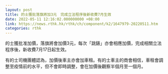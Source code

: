 ```yaml
---
layout: post
title: 的士獲批落旗將加3元　完成立法程序後新收費7月生效
date: 2022-05-11 12:16:02.000000000 +08:00
link: https://news.rthk.hk/rthk/ch/component/k2/1647979-20220511.htm
categories: rthk
---
```


的士獲批准加價，落旗將會加價3元，每次「跳錶」亦會相應加價，完成相關立法程序後，新收費7月17日起生效。

有的士司機團體認為，加價後車主亦會加車租。有的士車主的商會相信，車租會調整至疫情前的水平，但不會即時調整，會在加價後觀察半個月至一個月。
